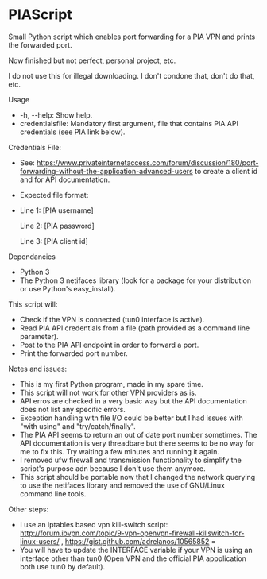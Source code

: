 # PIAScript

Small Python script which enables port forwarding for a PIA VPN and prints the forwarded port.

Now finished but not perfect, personal project, etc.

I do not use this for illegal downloading. I don't condone that, don't do that, etc.

Usage
- -h, --help: Show help.
- credentialsfile: Mandatory first argument, file that contains PIA API credentials (see PIA link below).

Credentials File:
- See: https://www.privateinternetaccess.com/forum/discussion/180/port-forwarding-without-the-application-advanced-users to create a client id and for API documentation.
- Expected file format:
- 
    Line 1: [PIA username]

    Line 2: [PIA password]
    
    Line 3: [PIA client id]
    
Dependancies
- Python 3
- The Python 3 netifaces library (look for a package for your distribution or use Python's easy_install).

This script will:
- Check if the VPN is connected (tun0 interface is active).
- Read PIA API credentials from a file (path provided as a command line parameter).
- Post to the PIA API endpoint in order to forward a port.
- Print the forwarded port number. 

Notes and issues:
- This is my first Python program, made in my spare time.
- This script will not work for other VPN providers as is.
- API erros are checked in a very basic way but the API documentation does not list any specific errors.
- Exception handling with file I/O could be better but I had issues with "with using" and "try/catch/finally".
- The PIA API seems to return an out of date port number sometimes. The API documentation is very threadbare but there seems to be no way for me to fix this. Try waiting a few minutes and running it again.
- I removed ufw firewall and transmission functionality to simplify the script's purpose adn because I don't use them anymore.
- This script should be portable now that I changed the network querying to use the netifaces library and removed the use of GNU/Linux command line tools.

Other steps:
- I use an iptables based vpn kill-switch script: http://forum.ibvpn.com/topic/9-vpn-openvpn-firewall-killswitch-for-linux-users/ , https://gist.github.com/adrelanos/10565852 =
- You will have to update the INTERFACE variable if your VPN is using an interface other than tun0 (Open VPN and the official PIA appplication both use tun0 by default).

